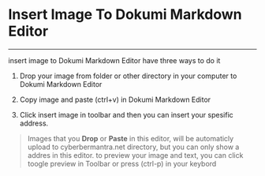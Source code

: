 # Insert Image To Dokumi Markdown Editor


-----


insert image to Dokumi Markdown Editor have three ways to do it

1. Drop your image from folder or other directory in your computer to Dokumi Markdown Editor

2. Copy image and paste (ctrl+v) in Dokumi Markdown Editor

3. Click insert image in toolbar and then you can insert your spesific address.

> Images that you **Drop** or **Paste** in this editor, will be automaticly upload to cyberbermantra.net directory, but you can only show a addres in this editor. to preview your image and text, you can click toogle preview in Toolbar or press (ctrl-p) in your keybord
